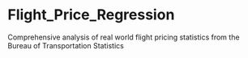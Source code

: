 # Flight_Price_Regression
Comprehensive analysis of real world flight pricing statistics from the Bureau of Transportation Statistics
